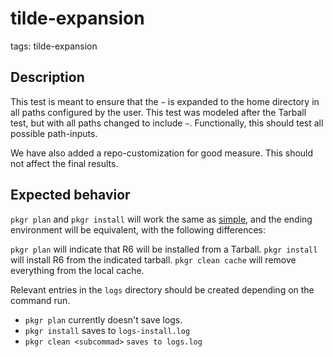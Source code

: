# tilde-expansion

tags: tilde-expansion

## Description
This test is meant to ensure that the `~` is expanded to the home directory in all
paths configured by the user. This test was modeled after the Tarball test,
but with all paths changed to include `~`.  Functionally, this should test all
possible path-inputs.

We have also added a repo-customization for good measure. This should not affect the
final results.

## Expected behavior

`pkgr plan`  and  `pkgr install` will work the same as [simple](../simple/guide.md),
and the ending environment will be equivalent, with the following differences:

`pkgr plan` will indicate that R6 will be installed from a Tarball.
`pkgr install` will install R6 from the indicated tarball.
`pkgr clean cache` will remove everything from the local cache.

Relevant entries in the `logs` directory should be created depending on the command run.
- `pkgr plan` currently doesn't save logs.
- `pkgr install` saves to `logs-install.log`
- `pkgr clean <subcommad>` `saves to logs.log`
